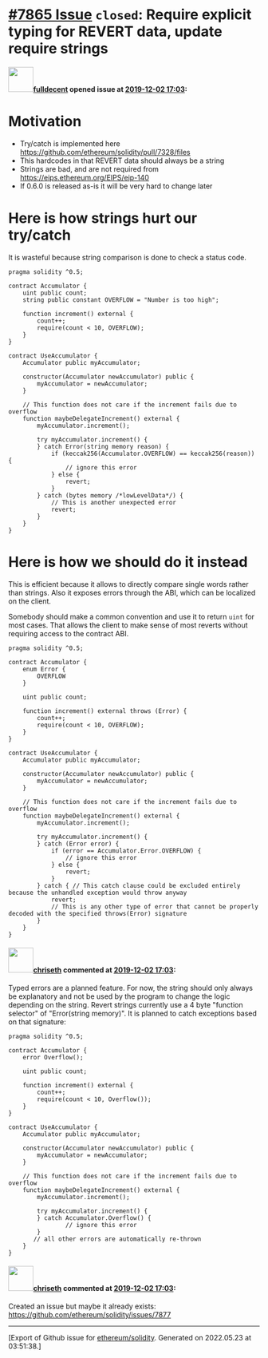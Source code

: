 # [\#7865 Issue](https://github.com/ethereum/solidity/issues/7865) `closed`: Require explicit typing for REVERT data, update require strings

#### <img src="https://avatars.githubusercontent.com/u/382183?u=cc7b2e76c56456ff05e23fa5ca044e4a461b2eb1&v=4" width="50">[fulldecent](https://github.com/fulldecent) opened issue at [2019-12-02 17:03](https://github.com/ethereum/solidity/issues/7865):

# Motivation

- Try/catch is implemented here https://github.com/ethereum/solidity/pull/7328/files
- This hardcodes in that REVERT data should always be a string
- Strings are bad, and are not required from https://eips.ethereum.org/EIPS/eip-140
- If 0.6.0 is released as-is it will be very hard to change later

# Here is how strings hurt our try/catch

It is wasteful because string comparison is done to check a status code.

```solidity
pragma solidity ^0.5;

contract Accumulator {
    uint public count;
    string public constant OVERFLOW = "Number is too high";
    
    function increment() external {
        count++;
        require(count < 10, OVERFLOW);
    }
}

contract UseAccumulator {
    Accumulator public myAccumulator;
    
    constructor(Accumulator newAccumulator) public {
        myAccumulator = newAccumulator;
    }
    
    // This function does not care if the increment fails due to overflow
    function maybeDelegateIncrement() external {
        myAccumulator.increment();
        
        try myAccumulator.increment() {
        } catch Error(string memory reason) {
            if (keccak256(Accumulator.OVERFLOW) == keccak256(reason)) {
                // ignore this error
            } else {
                revert;
            }
        } catch (bytes memory /*lowLevelData*/) {
            // This is another unexpected error
            revert;
        }
    }
}
```

# Here is how we should do it instead

This is efficient because it allows to directly compare single words rather than strings. Also it exposes errors through the ABI, which can be localized on the client.

Somebody should make a common convention and use it to return `uint` for most cases. That allows the client to make sense of most reverts without requiring access to the contract ABI.

```solidity
pragma solidity ^0.5;

contract Accumulator {
    enum Error {
        OVERFLOW
    }
    
    uint public count;

    function increment() external throws (Error) {
        count++;
        require(count < 10, OVERFLOW);
    }
}

contract UseAccumulator {
    Accumulator public myAccumulator;
    
    constructor(Accumulator newAccumulator) public {
        myAccumulator = newAccumulator;
    }
    
    // This function does not care if the increment fails due to overflow
    function maybeDelegateIncrement() external {
        myAccumulator.increment();
        
        try myAccumulator.increment() {
        } catch (Error error) {
            if (error == Accumulator.Error.OVERFLOW) {
                // ignore this error
            } else {
                revert;
            }
        } catch { // This catch clause could be excluded entirely because the unhandled exception would throw anyway
            revert;
            // This is any other type of error that cannot be properly decoded with the specified throws(Error) signature
        }
    }
}        
```

#### <img src="https://avatars.githubusercontent.com/u/9073706?v=4" width="50">[chriseth](https://github.com/chriseth) commented at [2019-12-02 17:03](https://github.com/ethereum/solidity/issues/7865#issuecomment-561093968):

Typed errors are a planned feature. For now, the string should only always be explanatory and not be used by the program to change the logic depending on the string. Revert strings currently use a 4 byte "function selector" of "Error(string memory)". It is planned to catch exceptions based on that signature:

```
pragma solidity ^0.5;

contract Accumulator {
    error Overflow();

    uint public count;

    function increment() external {
        count++;
        require(count < 10, Overflow());
    }
}

contract UseAccumulator {
    Accumulator public myAccumulator;
    
    constructor(Accumulator newAccumulator) public {
        myAccumulator = newAccumulator;
    }
    
    // This function does not care if the increment fails due to overflow
    function maybeDelegateIncrement() external {
        myAccumulator.increment();
        
        try myAccumulator.increment() {
        } catch Accumulator.Overflow() {
                // ignore this error
        }
       // all other errors are automatically re-thrown
    }
}
```

#### <img src="https://avatars.githubusercontent.com/u/9073706?v=4" width="50">[chriseth](https://github.com/chriseth) commented at [2019-12-02 17:03](https://github.com/ethereum/solidity/issues/7865#issuecomment-561096181):

Created an issue but maybe it already exists: https://github.com/ethereum/solidity/issues/7877


-------------------------------------------------------------------------------



[Export of Github issue for [ethereum/solidity](https://github.com/ethereum/solidity). Generated on 2022.05.23 at 03:51:38.]
